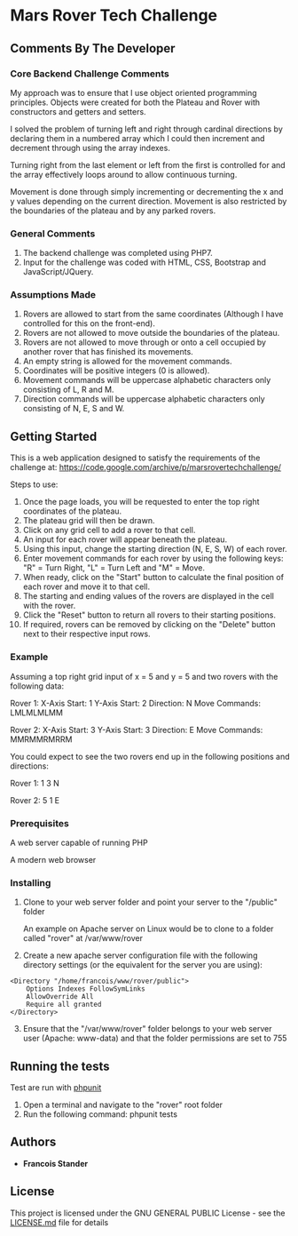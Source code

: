# Mars Rover Tech Challenge

## Comments By The Developer
### Core Backend Challenge Comments
My approach was to ensure that I use object oriented programming principles.
Objects were created for both the Plateau and Rover with constructors and getters and setters.

I solved the problem of turning left and right through cardinal directions by declaring them in a numbered array which I could
then increment and decrement through using the array indexes. 

Turning right from the last element or left from the first is controlled for and the array effectively loops around to allow continuous turning.

Movement is done through simply incrementing or decrementing the x and y values depending on the current direction.
Movement is also restricted by the boundaries of the plateau and by any parked rovers.

### General Comments
1. The backend challenge was completed using PHP7.
2. Input for the challenge was coded with HTML, CSS, Bootstrap and JavaScript/JQuery.

### Assumptions Made
1. Rovers are allowed to start from the same coordinates (Although I have controlled for this on the front-end).
2. Rovers are not allowed to move outside the boundaries of the plateau.
3. Rovers are not allowed to move through or onto a cell occupied by another rover that has finished its movements.
4. An empty string is allowed for the movement commands.
5. Coordinates will be positive integers (0 is allowed).
6. Movement commands will be uppercase alphabetic characters only consisting of L, R and M.
7. Direction commands will be uppercase alphabetic characters only consisting of N, E, S and W.

## Getting Started

This is a web application designed to satisfy the requirements of the challenge at:
https://code.google.com/archive/p/marsrovertechchallenge/

Steps to use:
1. Once the page loads, you will be requested to enter the top right coordinates of the plateau.
2. The plateau grid will then be drawn. 
3. Click on any grid cell to add a rover to that cell.
4. An input for each rover will appear beneath the plateau.
5. Using this input, change the starting direction (N, E, S, W) of each rover.
6. Enter movement commands for each rover by using the following keys: "R" = Turn Right, "L" = Turn Left and "M" = Move.
7. When ready, click on the "Start" button to calculate the final position of each rover and move it to that cell.
8. The starting and ending values of the rovers are displayed in the cell with the rover.
9. Click the "Reset" button to return all rovers to their starting positions.
10. If required, rovers can be removed by clicking on the "Delete" button next to their respective input rows.

### Example
Assuming a top right grid input of x = 5 and y = 5 and two rovers with the following data:

Rover 1: 
    X-Axis Start: 1 
    Y-Axis Start: 2 
    Direction: N
    Move Commands: LMLMLMLMM

Rover 2: 
    X-Axis Start: 3
    Y-Axis Start: 3 
    Direction: E
    Move Commands: MMRMMRMRRM

You could expect to see the two rovers end up in the following positions and directions:

Rover 1: 1 3 N

Rover 2: 5 1 E

### Prerequisites

A web server capable of running PHP

A modern web browser


### Installing

1. Clone to your web server folder and point your server to the "/public" folder

    An example on Apache server on Linux would be to clone to a folder called "rover" at /var/www/rover

2. Create a new apache server configuration file with the following directory settings (or the equivalent for the server you are using):
```
<Directory "/home/francois/www/rover/public">
    Options Indexes FollowSymLinks
    AllowOverride All
    Require all granted
</Directory>
```

3. Ensure that the "/var/www/rover" folder belongs to your web server user (Apache: www-data) and that the folder
    permissions are set to 755

## Running the tests

Test are run with [phpunit](https://phpunit.de/)

1. Open a terminal and navigate to the "rover" root folder
2. Run the following command: phpunit tests

## Authors

* **Francois Stander**

## License

This project is licensed under the GNU GENERAL PUBLIC License - see the [LICENSE.md](LICENSE.md) file for details
